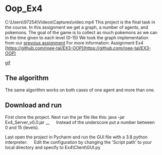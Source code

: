 # Oop_Ex4
C:\Users\97254\Videos\Captures\video.mp4
This project is the final task in the course. In this assignment we get a graph, a number of agents, and pokemons. The goal of the game is to collect as much pokemons as we can in the time given to each level (0-15)
We took the graph implementation from our [prevoius assignment](https://github.com/roee-tal/EX3-OOP)
For more information: Assignment Ex4
[https://github.com/roee-tal/EX3-OOP](https://github.com/roee-tal/EX3-OOP)

[gif](https://github.com/roee-tal/Final-project-part-2/blob/main/gif.gif)



## The algorithm
The same algorithm works on both cases of one agent and more than one.


## Download and run

First clone the project.
Next run the jar file like this: java -jar Ex4_Server_v0.0.jar __
  Instead of the underscore put a number between 0 and 15 (levels).

Last open the project in Pycharm and run the GUI file with a 3.8 python interpreter:
  Edit the configuration by changing the 'Script path' to your local directory and specify to Ex4\Client\GUI.py
